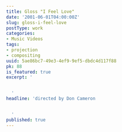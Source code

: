 ```yaml
---
title: Gloss "I Feel Love"
date: '2001-06-01T04:00:00Z'
slug: gloss-i-feel-love
postType: work
categories:
- Music Videos
tags:
- projection
- compositing
uuid: 5ae86bc7-49e3-4ef9-9ef5-dbdc4d117f88
pk: 88
is_featured: true
excerpt: '


  '
headline: 'directed by Don Cameron


  '
published: true
---
```




